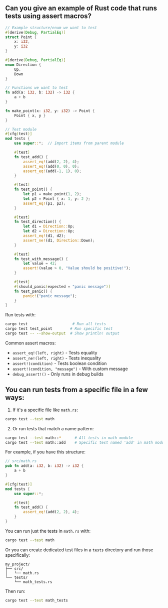 ## Can you give an example of Rust code that runs tests using assert macros?

```rust
// Example structure/enum we want to test
#[derive(Debug, PartialEq)]
struct Point {
    x: i32,
    y: i32
}

#[derive(Debug, PartialEq)]
enum Direction {
    Up,
    Down
}

// Functions we want to test
fn add(a: i32, b: i32) -> i32 {
    a + b 
}

fn make_point(x: i32, y: i32) -> Point {
    Point { x, y }
}

// Test module
#[cfg(test)]
mod tests {
    use super::*;  // Import items from parent module

    #[test]
    fn test_add() {
        assert_eq!(add(2, 2), 4);
        assert_eq!(add(0, 0), 0);
        assert_eq!(add(-1, 1), 0);
    }

    #[test]
    fn test_point() {
        let p1 = make_point(1, 2);
        let p2 = Point { x: 1, y: 2 };
        assert_eq!(p1, p2);
    }

    #[test]
    fn test_direction() {
        let d1 = Direction::Up;
        let d2 = Direction::Up;
        assert_eq!(d1, d2);
        assert_ne!(d1, Direction::Down);
    }

    #[test]
    fn test_with_message() {
        let value = 42;
        assert!(value > 0, "Value should be positive!");
    }

    #[test]
    #[should_panic(expected = "panic message")]
    fn test_panic() {
        panic!("panic message");
    }
}
```

Run tests with:
```bash
cargo test                    # Run all tests
cargo test test_point        # Run specific test
cargo test -- --show-output  # Show println! output
```

Common assert macros:
- `assert_eq!(left, right)` - Tests equality
- `assert_ne!(left, right)` - Tests inequality  
- `assert!(condition)` - Tests boolean condition
- `assert!(condition, "message")` - With custom message
- `debug_assert!()` - Only runs in debug builds

## You can run tests from a specific file in a few ways:

1. If it's a specific file like `math.rs`:
```bash
cargo test --test math
```

2. Or run tests that match a name pattern:
```bash
cargo test --test math::*      # All tests in math module
cargo test --test math::add    # Specific test named 'add' in math module
```

For example, if you have this structure:
```rust
// src/math.rs
pub fn add(a: i32, b: i32) -> i32 {
    a + b
}

#[cfg(test)]
mod tests {
    use super::*;

    #[test]
    fn test_add() {
        assert_eq!(add(2, 2), 4);
    }
}
```

You can run just the tests in `math.rs` with:
```bash
cargo test --test math
```

Or you can create dedicated test files in a `tests` directory and run those specifically:
```
my_project/
├── src/
│   └── math.rs
└── tests/
    └── math_tests.rs
```

Then run:
```bash
cargo test --test math_tests
```
